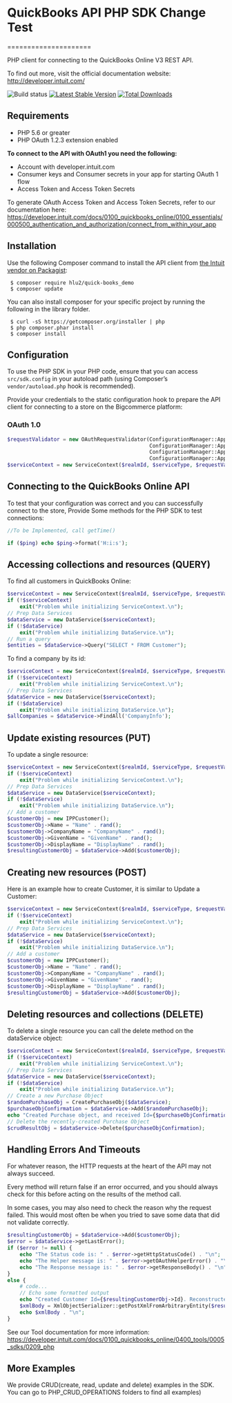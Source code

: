 # QuickBooks API PHP SDK Change Test
=====================

PHP client for connecting to the QuickBooks Online V3 REST API.

To find out more, visit the official documentation website:
http://developer.intuit.com/

![Build status](https://travis-ci.org/hlu2/QuickBooks_Demo.svg?branch=master)
[![Latest Stable Version](https://poser.pugx.org/hlu2/quick-books_demo/v/stable)](https://packagist.org/packages/hlu2/quick-books_demo)
[![Total Downloads](https://poser.pugx.org/hlu2/quick-books_demo/downloads)](https://packagist.org/packages/hlu2/quick-books_demo)

Requirements
------------

- PHP 5.6 or greater
- PHP OAuth 1.2.3 extension enabled

**To connect to the API with OAuth1 you need the following:**

- Account with developer.intuit.com
- Consumer keys and Consumer secrets in your app for starting OAuth 1 flow
- Access Token and Access Token Secrets

To generate OAuth Access Token and Access Token Secrets, refer to our documentation here: https://developer.intuit.com/docs/0100_quickbooks_online/0100_essentials/000500_authentication_and_authorization/connect_from_within_your_app

Installation
------------

Use the following Composer command to install the
API client from [the Intuit vendor on Packagist](https://packagist.org/packages/hlu2/quick-books_demo):

~~~shell
 $ composer require hlu2/quick-books_demo
 $ composer update
~~~

You can also install composer for your specific project by running the following in the library folder.

~~~shell
 $ curl -sS https://getcomposer.org/installer | php
 $ php composer.phar install
 $ composer install
~~~

Configuration
-------------

To use the PHP SDK in your PHP code, ensure that you can access `src/sdk.config`
in your autoload path (using Composer’s `vendor/autoload.php` hook is recommended).

Provide your credentials to the static configuration hook to prepare the API client
for connecting to a store on the Bigcommerce platform:


### OAuth 1.0
~~~php
$requestValidator = new OAuthRequestValidator(ConfigurationManager::AppSettings('AccessToken'),
                                              ConfigurationManager::AppSettings('AccessTokenSecret'),
                                              ConfigurationManager::AppSettings('ConsumerKey'),
                                              ConfigurationManager::AppSettings('ConsumerSecret'));
$serviceContext = new ServiceContext($realmId, $serviceType, $requestValidator);
~~~

Connecting to the QuickBooks Online API
-----------------------

To test that your configuration was correct and you can successfully connect to
the store, Provide Some methods for the PHP SDK to test connections:

~~~php
//To be Implemented, call getTime()

if ($ping) echo $ping->format('H:i:s');
~~~

Accessing collections and resources (QUERY)
-----------------------------------------

To find all customers in QuickBooks Online:

~~~php
$serviceContext = new ServiceContext($realmId, $serviceType, $requestValidator);
if (!$serviceContext)
	exit("Problem while initializing ServiceContext.\n");
// Prep Data Services
$dataService = new DataService($serviceContext);
if (!$dataService)
	exit("Problem while initializing DataService.\n");
// Run a query
$entities = $dataService->Query("SELECT * FROM Customer");
~~~

To find a company by its id:

~~~php
$serviceContext = new ServiceContext($realmId, $serviceType, $requestValidator);
if (!$serviceContext)
	exit("Problem while initializing ServiceContext.\n");
// Prep Data Services
$dataService = new DataService($serviceContext);
if (!$dataService)
	exit("Problem while initializing DataService.\n");
$allCompanies = $dataService->FindAll('CompanyInfo');
~~~

Update existing resources (PUT)
---------------------------------

To update a single resource:

~~~php
$serviceContext = new ServiceContext($realmId, $serviceType, $requestValidator);
if (!$serviceContext)
	exit("Problem while initializing ServiceContext.\n");
// Prep Data Services
$dataService = new DataService($serviceContext);
if (!$dataService)
	exit("Problem while initializing DataService.\n");
// Add a customer
$customerObj = new IPPCustomer();
$customerObj->Name = "Name" . rand();
$customerObj->CompanyName = "CompanyName" . rand();
$customerObj->GivenName = "GivenName" . rand();
$customerObj->DisplayName = "DisplayName" . rand();
$resultingCustomerObj = $dataService->Add($customerObj);
~~~

Creating new resources (POST)
-----------------------------

Here is an example how to create Customer, it is similar to Update a Customer:

~~~php
$serviceContext = new ServiceContext($realmId, $serviceType, $requestValidator);
if (!$serviceContext)
	exit("Problem while initializing ServiceContext.\n");
// Prep Data Services
$dataService = new DataService($serviceContext);
if (!$dataService)
	exit("Problem while initializing DataService.\n");
// Add a customer
$customerObj = new IPPCustomer();
$customerObj->Name = "Name" . rand();
$customerObj->CompanyName = "CompanyName" . rand();
$customerObj->GivenName = "GivenName" . rand();
$customerObj->DisplayName = "DisplayName" . rand();
$resultingCustomerObj = $dataService->Add($customerObj);
~~~


Deleting resources and collections (DELETE)
-------------------------------------------

To delete a single resource you can call the delete method on the dataService object:

~~~php
$serviceContext = new ServiceContext($realmId, $serviceType, $requestValidator);
if (!$serviceContext)
	exit("Problem while initializing ServiceContext.\n");
// Prep Data Services
$dataService = new DataService($serviceContext);
if (!$dataService)
	exit("Problem while initializing DataService.\n");
// Create a new Purchase Object
$randomPurchaseObj = CreatePurchaseObj($dataService);
$purchaseObjConfirmation = $dataService->Add($randomPurchaseObj);
echo "Created Purchase object, and received Id={$purchaseObjConfirmation->Id}\n";
// Delete the recently-created Purchase Object
$crudResultObj = $dataService->Delete($purchaseObjConfirmation);

~~~

Handling Errors And Timeouts
----------------------------

For whatever reason, the HTTP requests at the heart of the API may not always
succeed.

Every method will return false if an error occurred, and you should always
check for this before acting on the results of the method call.

In some cases, you may also need to check the reason why the request failed.
This would most often be when you tried to save some data that did not validate
correctly.

~~~php
$resultingCustomerObj = $dataService->Add($customerObj);
$error = $dataService->getLastError();
if ($error != null) {
    echo "The Status code is: " . $error->getHttpStatusCode() . "\n";
    echo "The Helper message is: " . $error->getOAuthHelperError() . "\n";
    echo "The Response message is: " . $error->getResponseBody() . "\n";
}
else {
    # code...
    // Echo some formatted output
    echo "Created Customer Id={$resultingCustomerObj->Id}. Reconstructed response body:\n\n";
    $xmlBody = XmlObjectSerializer::getPostXmlFromArbitraryEntity($resultingCustomerObj, $urlResource);
    echo $xmlBody . "\n";
}
~~~

See our Tool documentation for more information: https://developer.intuit.com/docs/0100_quickbooks_online/0400_tools/0005_sdks/0209_php

More Examples
----------------------------
We provide CRUD(create, read, update and delete) examples in the SDK. You can go to PHP_CRUD_OPERATIONS folders to find all examples)

